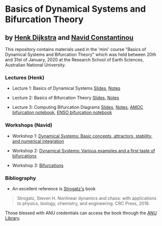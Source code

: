 # Basics of Dynamical Systems and Bifurcation Theory

## by <a href="http://www.staff.science.uu.nl/~dijks101/" target="_blank">Henk Dijkstra</a> and <a href="http://www.navidconstantinou.com/" target="_blank">Navid Constantinou</a>



This repository contains materials used in the 'mini' course "Basics of Dynamical Systems and Bifurcation Theory" which was held between 20th and 31st of January, 2020 at the Research School of Earth Sciences, Australian National University.

### Lectures (Henk)

- Lecture 1: Basics of Dynamical Systems [Slides](https://nbviewer.jupyter.org/github/ClimateFluidPhysics-ANU/DynamicalSystems-BifurcationTheory/blob/master/lectures/lecture1-slides.pdf), [Notes](https://nbviewer.jupyter.org/github/ClimateFluidPhysics-ANU/DynamicalSystems-BifurcationTheory/blob/master/lectures/lecture1-notes.pdf)

- Lecture 2: Basics of Bifurcation Theory [Slides](https://nbviewer.jupyter.org/github/ClimateFluidPhysics-ANU/DynamicalSystems-BifurcationTheory/blob/master/lectures/lecture2-slides.pdf), [Notes](https://nbviewer.jupyter.org/github/ClimateFluidPhysics-ANU/DynamicalSystems-BifurcationTheory/blob/master/lectures/lecture2-notes.pdf)

- Lecture 3: Computing Bifurcation Diagrams [Slides](https://nbviewer.jupyter.org/github/ClimateFluidPhysics-ANU/DynamicalSystems-BifurcationTheory/blob/master/lectures/lecture3-slides.pdf), [Notes](https://nbviewer.jupyter.org/github/ClimateFluidPhysics-ANU/DynamicalSystems-BifurcationTheory/blob/master/lectures/lecture3-notes.pdf), [AMOC bifurcation notebook](https://nbviewer.jupyter.org/github/ClimateFluidPhysics-ANU/DynamicalSystems-BifurcationTheory/blob/master/lectures/AMOC_bifurcation.ipynb), [ENSO bifurcation notebook](https://nbviewer.jupyter.org/github/ClimateFluidPhysics-ANU/DynamicalSystems-BifurcationTheory/blob/master/lectures/ENSO_bifurcation.ipynb)

### Workshops (Navid)

- Workshop 1: [Dynamical Systems: Basic concepts, attractors, stability, and numerical integration](https://nbviewer.jupyter.org/format/slides/github/ClimateFluidPhysics-ANU/DynamicalSystems-BifurcationTheory/blob/master/workshops/Workshop-1.ipynb?flush_cache=true#)

- Workshop 2: [Dynamical Systems: Various examples and a first taste of bifurcations](https://nbviewer.jupyter.org/format/slides/github/ClimateFluidPhysics-ANU/DynamicalSystems-BifurcationTheory/blob/master/workshops/Workshop-2.ipynb?flush_cache=true#)

- Workshop 3: [Bifurcations](https://nbviewer.jupyter.org/format/slides/github/ClimateFluidPhysics-ANU/DynamicalSystems-BifurcationTheory/blob/master/workshops/Workshop-3.ipynb?flush_cache=true#)


### Bibliography
- An excellent reference is [Strogatz's](https://www.stevenstrogatz.com) book
> Strogatz, Steven H. Nonlinear dynamics and chaos: with applications to physics, biology, chemistry, and engineering. CRC Press, 2018.

Those blessed with ANU credentials can access the book through the [ANU Library](https://anulib.anu.edu.au).
